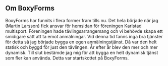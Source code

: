 ## Om BoxyForms

BoxyForms har funnits i flera former fram tills nu. Det hela började när jag (Martin Larsson) fick ansvar
för hemsidan för föreningen Karlstad multisport. Föreningen hade tävlingsarrangemang och vi behövde skapa ett smidigare sätt
att ta emot anmälningar. Vid denna tid fanns inga bra tjänster för detta så jag började bygga en egen anmälningstjänst. Då var
den helt statisk och byggd för just den tävlingen. År efter år blev den mer och mer dynamisk. Till slut bestämde jag mig för
att bygga en helt dynamisk tjänst som fler kan använda. Detta var startskottet på BoxyForms.
